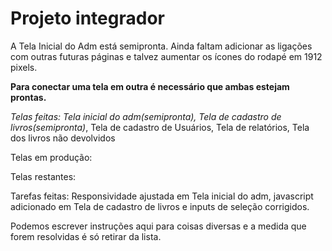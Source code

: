 # Projeto integrador
A Tela Inicial do Adm está semipronta. Ainda faltam adicionar as ligações com outras futuras páginas e talvez aumentar os ícones do rodapé em 1912 pixels. 

**Para conectar uma tela em outra é necessário que ambas estejam prontas.**

*Telas feitas: Tela inicial do adm(semipronta), Tela de cadastro de livros(semipronta)*, Tela de cadastro de Usuários, Tela de relatórios, Tela dos livros não devolvidos

Telas em produção:

Telas restantes:

Tarefas feitas: Responsividade ajustada em Tela inicial do adm, javascript adicionado em Tela de cadastro de livros e inputs de seleção corrigidos.

Podemos escrever instruções aqui para coisas diversas e a medida que forem resolvidas é só retirar da lista.